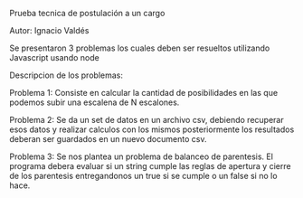 Prueba tecnica de postulación a un cargo

Autor: Ignacio Valdés

Se presentaron 3 problemas los cuales deben ser resueltos utilizando Javascript usando node

Descripcion de los problemas:

Problema 1: Consiste en calcular la cantidad de posibilidades en las que podemos subir una escalena de N escalones.

Problema 2: Se da un set de datos en un archivo csv, debiendo recuperar esos datos y realizar calculos con los mismos
            posteriormente los resultados deberan ser guardados en un nuevo documento csv.

Problema 3: Se nos plantea un problema de balanceo de parentesis. El programa debera evaluar si un string cumple las
            reglas de apertura y cierre de los parentesis entregandonos un true si se cumple o un false si no lo hace.